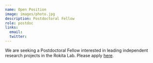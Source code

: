 ```yaml
---
name: Open Position
image: images/photo.jpg
description: Postdoctoral Fellow
role: postdoc
links:
  email: 
  twitter: 
---
```


We are seeking a Postdoctoral Fellow interested in leading independent research projects in the Rokita Lab. Please apply [here](https://cnhs.taleo.net/careersection/1phys/jobdetail.ftl?job=250000F0&tz=GMT-05%3A00&tzname=America%2FNew_York).